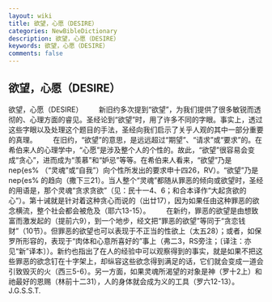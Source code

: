 ```yaml
---
layout: wiki
title: 欲望，心愿（DESIRE）
categories: NewBibleDictionary
description: 欲望，心愿（DESIRE）
keywords: 欲望，心愿（DESIRE）
comments: false
---
```


## 欲望，心愿（DESIRE）



欲望，心愿（DESIRE）
　　新旧约多次提到“欲望”，为我们提供了很多敏锐而透彻的、心理方面的睿见。圣经论到“欲望”时，用了许多不同的字眼。事实上，透过这些字眼以及处理这个题目的手法，圣经向我们启示了关乎人观的其中一部分重要的真理。
　　在旧约，“欲望”的意思，是远远超过“期望”、“请求”或“要求”的。在希伯来人的心理学中，“心愿”是涉及整个人的个性的。故此，“欲望”很容易会变成“贪心”，进而成为“羡慕”和“妒忌”等等。在希伯来人看来，“欲望”乃是 nep{es% （“灵魂”或“自我”）向个性所发出的要求申十四26，RV）。“欲望”乃是 nep{es% 的趋向（撒下三21）。当人整个“灵魂”都随从罪恶的倾向或欲望时，圣经的用语是，那个灵魂“贪求贪欲”（见：民十一4、6；和合本译作“大起贪欲的心”）。第十诫就是针对着这种贪心而说的（出廿17），因为如果任由这种罪恶的欲念横流，整个社会都会被危及（耶六13-15）。
　　在新约，罪恶的欲望是由想致富而激发起的（提前六9），到一个地步，经文把“罪恶的欲望”等同于“贪恋钱财”（10节）。但罪恶的欲望也可以表现于不正当的性欲上（太五28）；或者，如保罗所形容的，表现于“肉体和心意所喜好的”事上（弗二3，RS旁注；〔译注：亦见“新”译本〕）。新约也指出了在人的经验中可以观察得到的事实，就是如果不把这些罪恶的欲念钉在十字架上，却纵容这些欲念得到满足的话，它们就会变成一道会引致毁灭的火（西三5-6）。另一方面，如果灵魂所渴望的对象是神（罗十2上）和祂最好的恩赐（林前十二31），人的身体就会成为义的工具（罗六12-13）。
J.G.S.S.T.




